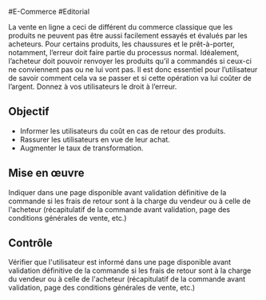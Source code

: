 
#E-Commerce #Editorial

La vente en ligne a ceci de différent du commerce classique que les produits ne peuvent pas être aussi facilement essayés et évalués par les acheteurs. Pour certains produits, les chaussures et le prêt-à-porter, notamment, l’erreur doit faire partie du processus normal. Idéalement, l’acheteur doit pouvoir renvoyer les produits qu’il a commandés si ceux-ci ne conviennent pas ou ne lui vont pas. Il est donc essentiel pour l’utilisateur de savoir comment cela va se passer et si cette opération va lui coûter de l’argent. Donnez à vos utilisateurs le droit à l’erreur.


## Objectif

* Informer les utilisateurs du coût en cas de retour des produits.
* Rassurer les utilisateurs en vue de leur achat.
* Augmenter le taux de transformation.

## Mise en œuvre

Indiquer dans une page disponible avant validation définitive de la commande si les frais de retour sont à la charge du vendeur ou à celle de l'acheteur (récapitulatif de la commande avant validation, page des conditions générales de vente, etc.)

## Contrôle

Vérifier que l'utilisateur est informé dans une page disponible avant validation définitive de la commande si les frais de retour sont à la charge du vendeur ou à celle de l'acheteur (récapitulatif de la commande avant validation, page des conditions générales de vente, etc.)

